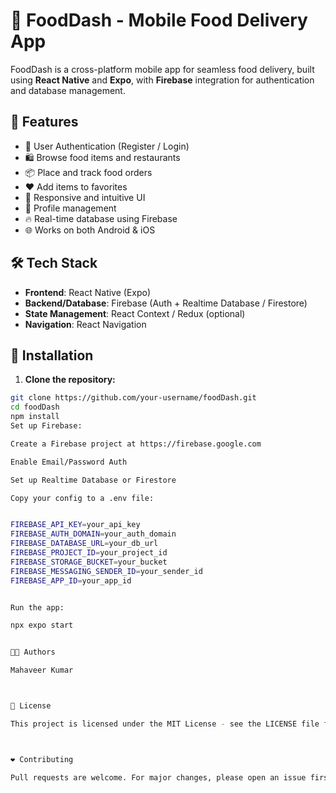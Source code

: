 # 🍔 FoodDash - Mobile Food Delivery App


FoodDash is a cross-platform mobile app for seamless food delivery, built using **React Native** and **Expo**, with **Firebase** integration for authentication and database management.


## 🚀 Features


- 🔐 User Authentication (Register / Login)
- 🛍️ Browse food items and restaurants
- 📦 Place and track food orders
- ❤️ Add items to favorites
- 📱 Responsive and intuitive UI
- 👤 Profile management
- 🔥 Real-time database using Firebase
- 🌐 Works on both Android & iOS


## 🛠️ Tech Stack


- **Frontend**: React Native (Expo)
- **Backend/Database**: Firebase (Auth + Realtime Database / Firestore)
- **State Management**: React Context / Redux (optional)
- **Navigation**: React Navigation




## 🔧 Installation

1. **Clone the repository:**

```bash
git clone https://github.com/your-username/foodDash.git
cd foodDash
npm install
Set up Firebase:

Create a Firebase project at https://firebase.google.com

Enable Email/Password Auth

Set up Realtime Database or Firestore

Copy your config to a .env file:


FIREBASE_API_KEY=your_api_key
FIREBASE_AUTH_DOMAIN=your_auth_domain
FIREBASE_DATABASE_URL=your_db_url
FIREBASE_PROJECT_ID=your_project_id
FIREBASE_STORAGE_BUCKET=your_bucket
FIREBASE_MESSAGING_SENDER_ID=your_sender_id
FIREBASE_APP_ID=your_app_id


Run the app:

npx expo start


🧑‍💻 Authors

Mahaveer Kumar 



📜 License

This project is licensed under the MIT License - see the LICENSE file for details.



❤️ Contributing

Pull requests are welcome. For major changes, please open an issue first to discuss what you would like to change.

